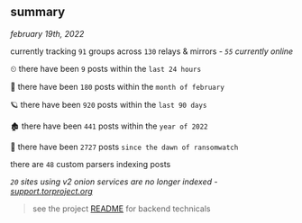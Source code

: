 
## summary
_february 19th, 2022_

currently tracking `91` groups across `130` relays & mirrors - _`55` currently online_

⏲ there have been `9` posts within the `last 24 hours`

🦈 there have been `180` posts within the `month of february`

🪐 there have been `920` posts within the `last 90 days`

🏚 there have been `441` posts within the `year of 2022`

🦕 there have been `2727` posts `since the dawn of ransomwatch`

there are `48` custom parsers indexing posts

_`20` sites using v2 onion services are no longer indexed - [support.torproject.org](https://support.torproject.org/onionservices/v2-deprecation/)_

> see the project [README](https://github.com/thetanz/ransomwatch#ransomwatch--) for backend technicals
